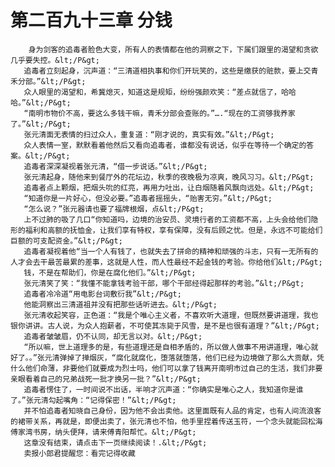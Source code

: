 # 第二百九十三章 分钱
        身为剑客的追毒者脸色大变，所有人的表情都在他的洞察之下，下属们跟里的渴望和贪欲几乎要失控。&lt;/P&gt;
       追毒者立刻起身，沉声道：“三清道相执事和你们开玩笑的，这些是缴获的赃款，要上交青禾分部。”&lt;/P&gt;
       众人眼里的渴望和，希冀熄灭，知道这是规矩，纷纷强颜欢笑：“差点就信了，哈哈哈。”&lt;/P&gt;
       “南明市物价不高，要这么多钱干嘛，青禾分部会查账的。”….“现在的工资够我养家了。”&lt;/P&gt;
       张元清面无表情的扫过众人，重复道：“刚才说的，真实有效。”&lt;/P&gt;
       众人表情一室，默默看着他然后又看向追毒者，谁都没有说话，似乎在等待一个确定的答案。&lt;/P&gt;
       追毒者深深凝视着张元清，“借一步说话。”&lt;/P&gt;
       张元清起身，随他来到餐厅外的花坛边，秋季的夜晚极为凉爽，晚风习习。&lt;/P&gt;
       追毒者点上颗烟，把烟头吮的红亮，再用力吐出，让白烟随着风飘向远处。&lt;/P&gt;
       “知道你是一片好心，但没必要。”追毒者摇摇头，“贻害无穷。”&lt;/P&gt;
       “怎么说？”张元器请也要了福牌根烟，点&lt;/P&gt;
       上不过肺的吸了几口“你知道吗，边境的治安员、灵境行者的工资都不高，上头会给他们隐形的福利和高额的抚恤金，让我们享有特权，享有保障，没有后顾之忧。但是，永远不可能给们巨额的可支配资金。”&lt;/P&gt;
       追毒者凝视着他“当一个人有钱了，也就失去了拼命的精神和顽强的斗志，只有一无所有的人才会去干最苦最累的差事，这就是人性，而人性最经不起金钱的考验。你给他们&lt;/P&gt;
       钱，不是在帮助们，你是在腐化他们。”&lt;/P&gt;
       张元清笑了笑：“我懂不能拿钱考验干部，哪个干部经得起那样的考验。”&lt;/P&gt;
       追毒者冷冷道“用电影台词敷衍我”&lt;/P&gt;
       他能洞察出三清道祖并没有把那些话听进去。&lt;/P&gt;
       张元清收起笑容，正色道：“我是个唯心主义者，不喜欢听大道理，但既然要讲道理，我也银你讲讲。古人说，为众人抱薪者，不可使其冻毙于风雪，是不是也很有道理？”&lt;/P&gt;
       追毒者皱皱眉，仍不认同，却无言以对。&lt;/P&gt;
       “所以嘛，世上道理多的是，有些道理还是自相矛盾的，所以做人做事不用讲道理，唯心就好了。。”张元清弹掉了掸烟灰，“腐化就腐化，堕落就堕落，他们已经为边境做了那么大贡献，凭什么他们命薄，非要他们就要成为烈士吗，他们可以拿了钱离开南明市过自己的生活，我们非要亲眼看着自己的兄弟战死一批才换另一批？”&lt;/P&gt;
       追毒者愣住了，一时间说不出话，半响才沉声道：“你确实是唯心之人，我知道你是谁了。”张元清勾起嘴角：“记得保密！”&lt;/P&gt;
       并不怕追毒者知晓自己身份，因为他不会出卖他。这里面既有人品的肯定，也有人间流浪客的裙带关系，再就是，即便出卖了，张元清也不怕，他手里捏着传送玉符，一个念头就能回松海傅家湾书房，纳头便拜，请来傅青阳帮忙。&lt;/P&gt;
       这章没有结束，请点击下一页继续阅读！.&lt;/P&gt;
       卖报小郎君提醒您：看完记得收藏